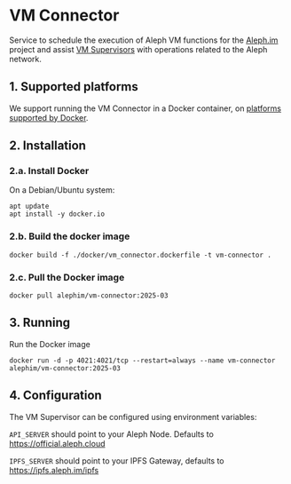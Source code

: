 # VM Connector

Service to schedule the execution of Aleph VM functions 
for the [Aleph.im](https://aleph.im/) project and assist 
[VM Supervisors](../src/aleph/vm/orchestrator) with operations related 
to the Aleph network.

## 1. Supported platforms

We support running the VM Connector in a Docker container, on 
[platforms supported by Docker](https://docs.docker.com/engine/install/#supported-platforms).

## 2. Installation

### 2.a. Install Docker

On a Debian/Ubuntu system:
```shell
apt update
apt install -y docker.io
```

### 2.b. Build the docker image
```shell
docker build -f ./docker/vm_connector.dockerfile -t vm-connector .
```

### 2.c. Pull the Docker image 

```shell
docker pull alephim/vm-connector:2025-03
```

## 3. Running

Run the Docker image
```shell
docker run -d -p 4021:4021/tcp --restart=always --name vm-connector alephim/vm-connector:2025-03
```

## 4. Configuration

The VM Supervisor can be configured using environment variables:

`API_SERVER` should point to your Aleph Node. 
Defaults to https://official.aleph.cloud

`IPFS_SERVER` should point to your IPFS Gateway, defaults to https://ipfs.aleph.im/ipfs
